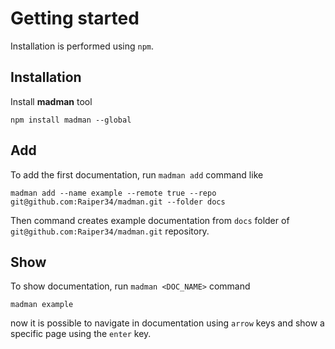 # Getting started
Installation is performed using `npm`.

## Installation
Install **madman** tool
```
npm install madman --global
```

## Add
To add the first documentation, run `madman add` command like  
```
madman add --name example --remote true --repo git@github.com:Raiper34/madman.git --folder docs
``` 
Then command creates example documentation from `docs` folder of `git@github.com:Raiper34/madman.git` repository.

## Show
To show documentation, run `madman <DOC_NAME>` command
```
madman example
```
now it is possible to navigate in documentation using `arrow` keys and show a specific page using the `enter` key.